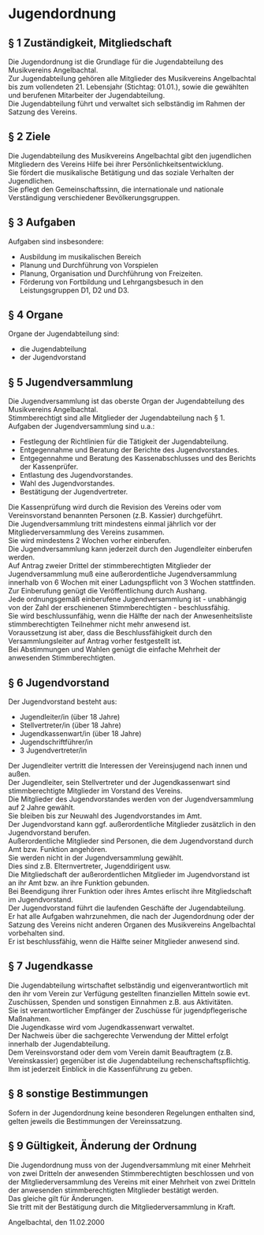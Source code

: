 # Jugendordnung


## § 1 Zuständigkeit, Mitgliedschaft
Die Jugendordnung ist die Grundlage für die Jugendabteilung des Musikvereins Angelbachtal.  
Zur Jugendabteilung gehören alle Mitglieder des Musikvereins Angelbachtal bis zum vollendeten 21. Lebensjahr (Stichtag: 01.01.), sowie die gewählten und berufenen Mitarbeiter der Jugendabteilung.  
Die Jugendabteilung führt und verwaltet sich selbständig im Rahmen der Satzung des Vereins.


## § 2 Ziele
Die Jugendabteilung des Musikvereins Angelbachtal gibt den jugendlichen Mitgliedern des Vereins Hilfe bei ihrer Persönlichkeitsentwicklung.  
Sie fördert die musikalische Betätigung und das soziale Verhalten der Jugendlichen.  
Sie pflegt den Gemeinschaftssinn, die internationale und nationale Verständigung verschiedener Bevölkerungsgruppen.


## § 3 Aufgaben
Aufgaben sind insbesondere:
* Ausbildung im musikalischen Bereich
* Planung und Durchführung von Vorspielen
* Planung, Organisation und Durchführung von Freizeiten.
* Förderung von Fortbildung und Lehrgangsbesuch in den Leistungsgruppen D1, D2 und D3.


## § 4 Organe
Organe der Jugendabteilung sind:
* die Jugendabteilung
* der Jugendvorstand


## § 5 Jugendversammlung
Die Jugendversammlung ist das oberste Organ der Jugendabteilung des Musikvereins Angelbachtal.  
Stimmberechtigt sind alle Mitglieder der Jugendabteilung nach § 1.  
Aufgaben der Jugendversammlung sind u.a.:
* Festlegung der Richtlinien für die Tätigkeit der Jugendabteilung.
* Entgegennahme und Beratung der Berichte des Jugendvorstandes.
* Entgegennahme und Beratung des Kassenabschlusses und des Berichts der Kassenprüfer.
* Entlastung des Jugendvorstandes.
* Wahl des Jugendvorstandes.
* Bestätigung der Jugendvertreter.

Die Kassenprüfung wird durch die Revision des Vereins oder vom Vereinsvorstand benannten Personen (z.B. Kassier) durchgeführt.  
Die Jugendversammlung tritt mindestens einmal jährlich vor der Mitgliederversammlung des Vereins zusammen.  
Sie wird mindestens 2 Wochen vorher einberufen.  
Die Jugendversammlung kann jederzeit durch den Jugendleiter einberufen werden.  
Auf Antrag zweier Drittel der stimmberechtigten Mitglieder der Jugendversammlung muß eine außerordentliche Jugendversammlung innerhalb von 6 Wochen mit einer Ladungspflicht von 3 Wochen stattfinden.  
Zur Einberufung genügt die Veröffentlichung durch Aushang.  
Jede ordnungsgemäß einberufene Jugendversammlung ist - unabhängig von der Zahl der erschienenen Stimmberechtigten - beschlussfähig.  
Sie wird beschlussunfähig, wenn die Hälfte der nach der Anwesenheitsliste stimmberechtigten Teilnehmer nicht mehr anwesend ist.  
Voraussetzung ist aber, dass die Beschlussfähigkeit durch den Versammlungsleiter auf Antrag vorher festgestellt ist.  
Bei Abstimmungen und Wahlen genügt die einfache Mehrheit der anwesenden Stimmberechtigten.


## § 6 Jugendvorstand
Der Jugendvorstand besteht aus:
* Jugendleiter/in (über 18 Jahre)
* Stellvertreter/in (über 18 Jahre)
* Jugendkassenwart/in (über 18 Jahre)
* Jugendschriftführer/in
* 3 Jugendvertreter/in

Der Jugendleiter vertritt die Interessen der Vereinsjugend nach innen und außen.  
Der Jugendleiter, sein Stellvertreter und der Jugendkassenwart sind stimmberechtigte Mitglieder im Vorstand des Vereins.  
Die Mitglieder des Jugendvorstandes werden von der Jugendversammlung auf 2 Jahre gewählt.  
Sie bleiben bis zur Neuwahl des Jugendvorstandes im Amt.  
Der Jugendvorstand kann ggf. außerordentliche Mitglieder zusätzlich in den Jugendvorstand berufen.  
Außerordentliche Mitglieder sind Personen, die dem Jugendvorstand durch Amt bzw. Funktion angehören.  
Sie werden nicht in der Jugendversammlung gewählt.  
Dies sind z.B. Elternvertreter, Jugenddirigent usw.  
Die Mitgliedschaft der außerordentlichen Mitglieder im Jugendvorstand ist an ihr Amt bzw. an ihre Funktion gebunden.  
Bei Beendigung ihrer Funktion oder ihres Amtes erlischt ihre Mitgliedschaft im Jugendvorstand.  
Der Jugendvorstand führt die laufenden Geschäfte der Jugendabteilung.  
Er hat alle Aufgaben wahrzunehmen, die nach der Jugendordnung oder der Satzung des Vereins nicht anderen Organen des Musikvereins Angelbachtal vorbehalten sind.  
Er ist beschlussfähig, wenn die Hälfte seiner Mitglieder anwesend sind.


## § 7 Jugendkasse
Die Jugendabteilung wirtschaftet selbständig und eigenverantwortlich mit den ihr vom Verein zur Verfügung gestellten finanziellen Mitteln sowie evt. Zuschüssen, Spenden und sonstigen Einnahmen z.B. aus Aktivitäten.  
Sie ist verantwortlicher Empfänger der Zuschüsse für jugendpflegerische Maßnahmen.  
Die Jugendkasse wird vom Jugendkassenwart verwaltet.  
Der Nachweis über die sachgerechte Verwendung der Mittel erfolgt innerhalb der Jugendabteilung.  
Dem Vereinsvorstand oder dem vom Verein damit Beauftragtem (z.B. Vereinskassier) gegenüber ist die Jugendabteilung rechenschaftspflichtig.  
Ihm ist jederzeit Einblick in die Kassenführung zu geben.


## § 8 sonstige Bestimmungen
Sofern in der Jugendordnung keine besonderen Regelungen enthalten sind, gelten jeweils die Bestimmungen der Vereinssatzung.


## § 9 Gültigkeit, Änderung der Ordnung
Die Jugendordnung muss von der Jugendversammlung mit einer Mehrheit von zwei Dritteln der anwesenden Stimmberechtigten beschlossen und von der Mitgliederversammlung des Vereins mit einer Mehrheit von zwei Dritteln der anwesenden stimmberechtigten Mitglieder bestätigt werden.  
Das gleiche gilt für Änderungen.  
Sie tritt mit der Bestätigung durch die Mitgliederversammlung in Kraft.


Angelbachtal, den 11.02.2000
